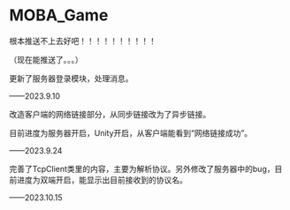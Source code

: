 # MOBA_Game



根本推送不上去好吧！！！！！！！！！！

（现在能推送了。。。）



更新了服务器登录模块，处理消息。

——2023.9.10



改造客户端的网络链接部分，从同步链接改为了异步链接。

目前进度为服务器开启，Unity开启，从客户端能看到“网络链接成功”。

——2023.9.24



完善了TcpClient类里的内容，主要为解析协议。另外修改了服务器中的bug，目前进度为双端开启，能显示出目前接收到的协议名。

——2023.10.15
